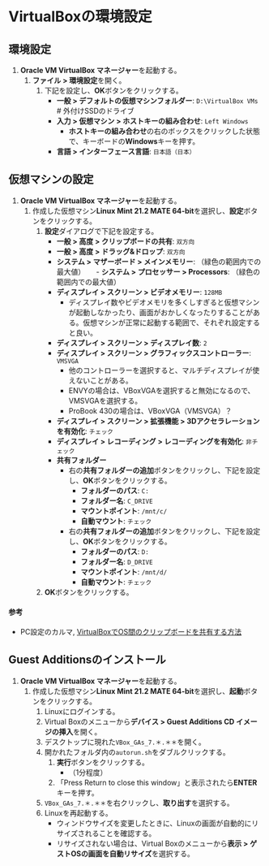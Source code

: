 # VirtualBoxの環境設定

## 環境設定
1. **Oracle VM VirtualBox マネージャー**を起動する。
   1. **ファイル > 環境設定**を開く。
      1. 下記を設定し、**OK**ボタンをクリックする。
         - **一般 > デフォルトの仮想マシンフォルダー**: `D:\VirtualBox VMs` # 外付けSSDのドライブ
         - **入力 > 仮想マシン > ホストキーの組み合わせ**: `Left Windows`
           - **ホストキーの組み合わせ**の右のボックスをクリックした状態で、キーボードの**Windows**キーを押す。
         - **言語 > インターフェース言語**: `日本語（日本）`

## 仮想マシンの設定
1. **Oracle VM VirtualBox マネージャー**を起動する。
   1. 作成した仮想マシン**Linux Mint 21.2 MATE 64-bit**を選択し、**設定**ボタンをクリックする。
      1. **設定**ダイアログで下記を設定する。
         - **一般 > 高度 > クリップボードの共有**: `双方向`
         - **一般 > 高度 > ドラッグ&ドロップ**: `双方向`
         - **システム > マザーボード > メインメモリー**: （緑色の範囲内での最大値）
   　    - **システム > プロセッサー > Processors**: （緑色の範囲内での最大値）
         - **ディスプレイ > スクリーン > ビデオメモリー**: `128MB`
           - ディスプレイ数やビデオメモリを多くしすぎると仮想マシンが起動しなかったり、画面がおかしくなったりすることがある。仮想マシンが正常に起動する範囲で、それぞれ設定すると良い。
         - **ディスプレイ > スクリーン > ディスプレイ数**: `2`
         - **ディスプレイ > スクリーン > グラフィックスコントローラー**: `VMSVGA`
           - 他のコントローラーを選択すると、マルチディスプレイが使えないことがある。
           - ENVYの場合は、VBoxVGAを選択すると無効になるので、VMSVGAを選択する。
           - ProBook 430の場合は、VBoxVGA（VMSVGA）？
         - **ディスプレイ > スクリーン > 拡張機能 > 3Dアクセラレーションを有効化**: `チェック`
         - **ディスプレイ > レコーディング > レコーディングを有効化**: `非チェック`
         - **共有フォルダー**
           - 右の**共有フォルダーの追加**ボタンをクリックし、下記を設定し、**OK**ボタンをクリックする。
             - **フォルダーのパス**: `C:`
             - **フォルダー名**: `C_DRIVE`
             - **マウントポイント**: `/mnt/c/`
             - **自動マウント**: `チェック`
           - 右の**共有フォルダーの追加**ボタンをクリックし、下記を設定し、**OK**ボタンをクリックする。
             - **フォルダーのパス**: `D:`
             - **フォルダー名**: `D_DRIVE`
             - **マウントポイント**: `/mnt/d/`
             - **自動マウント**: `チェック`
      2. **OK**ボタンをクリックする。

#### 参考
- PC設定のカルマ, [VirtualBoxでOS間のクリップボードを共有する方法](https://pc-karuma.net/virtualbox-clipboard-share/)

## Guest Additionsのインストール
1. **Oracle VM VirtualBox マネージャー**を起動する。
   1. 作成した仮想マシン**Linux Mint 21.2 MATE 64-bit**を選択し、**起動**ボタンをクリックする。
      1. Linuxにログインする。
      2. Virtual Boxのメニューから**デバイス > Guest Additions CD イメージの挿入**を開く。
      3. デスクトップに現れた`VBox_GAs_7.＊.＊＊`を開く。
      4. 開かれたフォルダ内の`autorun.sh`をダブルクリックする。
         1. **実行**ボタンをクリックする。
            - （1分程度）
         2. 「Press Return to close this window」と表示されたら**ENTER**キーを押す。
      5. `VBox_GAs_7.＊.＊＊`を右クリックし、**取り出す**を選択する。
      6. Linuxを再起動する。
         - ウィンドウサイズを変更したときに、Linuxの画面が自動的にリサイズされることを確認する。
         - リサイズされない場合は、Virtual Boxのメニューから**表示 > ゲストOSの画面を自動リサイズ**を選択する。
